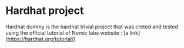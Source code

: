 # Hardhat project 
Hardhat dummy is the hardhat trivial project that was creted and tested using the official tutorial of Nomic labs website : [a link] (https://hardhat.org/tutorial/)
